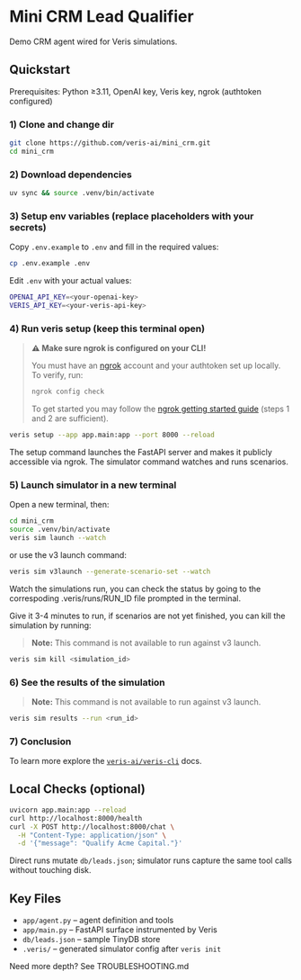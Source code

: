 # Mini CRM Lead Qualifier

Demo CRM agent wired for Veris simulations. 

## Quickstart

Prerequisites: Python ≥3.11, OpenAI key, Veris key, ngrok (authtoken configured)

### 1) Clone and change dir
```bash
git clone https://github.com/veris-ai/mini_crm.git
cd mini_crm
```

### 2) Download dependencies
```bash
uv sync && source .venv/bin/activate
```

### 3) Setup env variables (replace placeholders with your secrets)
Copy `.env.example` to `.env` and fill in the required values:

```bash
cp .env.example .env
```

Edit `.env` with your actual values:
```bash
OPENAI_API_KEY=<your-openai-key>
VERIS_API_KEY=<your-veris-api-key>
```

### 4) Run veris setup (keep this terminal open)
> **⚠️ Make sure ngrok is configured on your CLI!**
>
> You must have an [ngrok](https://ngrok.com/) account and your authtoken set up locally.  
> To verify, run:
> ```bash
> ngrok config check
> ```
> To get started you may follow the [ngrok getting started guide](https://ngrok.com/docs/getting-started/) (steps 1 and 2 are sufficient).

```bash
veris setup --app app.main:app --port 8000 --reload
```

The setup command launches the FastAPI server and makes it publicly accessible via ngrok. The simulator command watches and runs scenarios.

### 5) Launch simulator in a new terminal
Open a new terminal, then:
```bash
cd mini_crm
source .venv/bin/activate
veris sim launch --watch
```
or use the v3 launch command:
```bash
veris sim v3launch --generate-scenario-set --watch 
```

Watch the simulations run, you can check the status by going to the correspoding .veris/runs/RUN_ID file prompted in the terminal.

Give it 3-4 minutes to run, if scenarios are not yet finished, you can kill the simulation by running:
> **Note:** This command is not available to run against v3 launch.
```bash
veris sim kill <simulation_id>
```

### 6) See the results of the simulation
> **Note:** This command is not available to run against v3 launch.
```bash
veris sim results --run <run_id>
```

### 7) Conclusion
To learn more explore the [`veris-ai/veris-cli`](https://github.com/veris-ai/veris-cli/) docs.

## Local Checks (optional)

```bash
uvicorn app.main:app --reload
curl http://localhost:8000/health
curl -X POST http://localhost:8000/chat \
  -H "Content-Type: application/json" \
  -d '{"message": "Qualify Acme Capital."}'
```

Direct runs mutate `db/leads.json`; simulator runs capture the same tool calls without touching disk.

## Key Files

- `app/agent.py` – agent definition and tools
- `app/main.py` – FastAPI surface instrumented by Veris
- `db/leads.json` – sample TinyDB store
- `.veris/` – generated simulator config after `veris init`

Need more depth? See TROUBLESHOOTING.md
